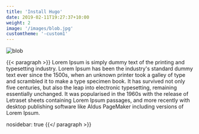 ```yaml
---
title: 'Install Hugo'
date: 2019-02-11T19:27:37+10:00
weight: 2
image: '/images/blob.jpg'
customtheme: '-custom1'
---
```


![blob](/images/blob.jpg)

{{< paragraph >}}
Lorem Ipsum is simply dummy text of the printing and typesetting industry. Lorem Ipsum has been the industry's standard dummy text ever since the 1500s, when an unknown printer took a galley of type and scrambled it to make a type specimen book. It has survived not only five centuries, but also the leap into electronic typesetting, remaining essentially unchanged. It was popularised in the 1960s with the release of Letraset sheets containing Lorem Ipsum passages, and more recently with desktop publishing software like Aldus PageMaker including versions of Lorem Ipsum.

nosidebar: true
{{</ paragraph >}}



